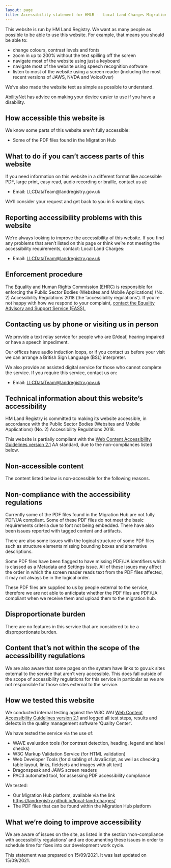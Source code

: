 ```yaml
---
layout: page
title: Accessibility statement for HMLR -  Local Land Charges Migration Hub Service
---
```


This website is run by HM Land Registry.  We want as many people as possible to be able to use this website.  For example, that means you should be able to:

<ul class="list list-bullet">
    <li>change colours, contrast levels and fonts</li>
    <li>zoom in up to 200% without the text spilling off the screen</li>
    <li>navigate most of the website using just a keyboard</li>
    <li>navigate most of the website using speech recognition software</li>
    <li>listen to most of the website using a screen reader (including the most recent versions of JAWS, NVDA and VoiceOver)</li>
</ul>

We’ve also made the website text as simple as possible to understand.

<a href="https://mcmw.abilitynet.org.uk/">AbilityNet</a> has advice on making your device easier to use if you have a disability.

<h2 class="heading-large">How accessible this website is</h2>

We know some parts of this website aren’t fully accessible:

<ul class="list list-bullet">
    <li>Some of the PDF files found in the Migration Hub</li>
</ul>

<h2 class="heading-large">What to do if you can’t access parts of this website</h2>

If you need information on this website in a different format like accessible PDF, large print, easy read, audio recording or braille, contact us at:

<ul class="list list-bullet">
    <li>Email: LLCDataTeam@landregistry.gov.uk</li>
</ul>

We’ll consider your request and get back to you in 5 working days.

<h2 class="heading-large">Reporting accessibility problems with this website</h2>

We’re always looking to improve the accessibility of this website. If you find any problems that aren’t listed on this page or think we’re not meeting the accessibility requirements, contact:
Local Land Charges:

<ul class="list list-bullet">
    <li>Email: <a href="mailto:LLCDataTeam@landregistry.gov.uk">LLCDataTeam@landregistry.gov.uk</a></li>
</ul>

<h2 class="heading-large">Enforcement procedure</h2>

The Equality and Human Rights Commission (EHRC) is responsible for enforcing the Public Sector Bodies (Websites and Mobile Applications) (No. 2) Accessibility Regulations 2018 (the ‘accessibility regulations’). If you’re not happy with how we respond to your complaint, <a href="https://www.equalityadvisoryservice.com/">contact the Equality Advisory and Support Service (EASS).</a>

<h2 class="heading-large">Contacting us by phone or visiting us in person</h2>

We provide a text relay service for people who are D/deaf, hearing impaired or have a speech impediment.

Our offices have audio induction loops, or if you contact us before your visit we can arrange a British Sign Language (BSL) interpreter.

We also provide an assisted digital service for those who cannot complete the service. If you require this service, contact us on:

<ul class="list list-bullet">
    <li>Email: <a href="mailto:LLCDataTeam@landregistry.gov.uk">LLCDataTeam@landregistry.gov.uk</a></li>
</ul>

<h2 class="heading-large">Technical information about this website’s accessibility</h2>

HM Land Registry is committed to making its website accessible, in accordance with the Public Sector Bodies (Websites and Mobile Applications) (No. 2) Accessibility Regulations 2018.

This website is partially compliant with the <a href="https://www.w3.org/TR/WCAG21/">Web Content Accessibility Guidelines version 2.1</a> AA standard, due to the non-compliances listed below.

<h2 class="heading-large">Non-accessible content</h2>

The content listed below is non-accessible for the following reasons.

<h2 class="heading-large">Non-compliance with the accessibility regulations</h2>

Currently some of the PDF files found in the Migration Hub are not fully PDF/UA compliant. Some of these PDF files do not meet the basic requirements criteria due to font not being embedded. There have also been issues reported with tagged content and artifacts.

There are also some issues with the logical structure of some PDF files such as structure elements missing bounding boxes and alternative descriptions.

Some PDF files have been flagged to have missing PDF/UA identifiers which is classed as a Metadata and Settings issue. All of these issues may affect the order in which the screen reader reads text from the PDF files affected, it may not always be in the logical order.

These PDF files are supplied to us by people external to the service, therefore we are not able to anticipate whether the PDF files are PDF/UA compliant when we receive them and upload them to the migration hub.

<h2 class="heading-large">Disproportionate burden</h2>

There are no features in this service that are considered to be a disproportionate burden.

<h2 class="heading-large">Content that’s not within the scope of the accessibility regulations</h2>

We are also aware that some pages on the system have links to gov.uk sites external to the service that aren’t very accessible. This does fall outside of the scope of accessibility regulations for this service in particular as we are not responsible for those sites external to the service.

<h2 class="heading-large">How we tested this website</h2>

We conducted internal testing against the W3C WAI <a href="https://www.w3.org/TR/WCAG21/">Web Content Accessibility Guidelines version 2.1</a> and logged all test steps, results and defects in the quality management software ‘Quality Center’.

We have tested the service via the use of:
<ul class="list list-bullet">
    <li>WAVE evaluation tools (for contrast detection, heading, legend and label checks)</li>
    <li>W3C Markup Validation Service (for HTML validation)</li>
    <li>Web Developer Tools (for disabling of JavaScript, as well as checking table layout, links, fieldsets and images with alt text)</li>
    <li>Dragonspeak and JAWS screen readers</li>
    <li>PAC3 automated tool, for assessing PDF accessibility compliance</li>
</ul>

We tested:
<ul class="list list-bullet">
    <li>Our Migration Hub platform, available via the link <a href="https://landregistry.github.io/local-land-charges/">https://landregistry.github.io/local-land-charges/</a></li>
    <li>The PDF files that can be found within the Migration Hub platform</li>
</ul>

<h2 class="heading-large">What we’re doing to improve accessibility</h2>

We are aware of issues on the site, as listed in the section ‘non-compliance with accessibility regulations’ and are documenting these issues in order to schedule time for fixes into our development work cycle.

<span class="bold-small">This statement was prepared on 15/09/2021. It was last updated on 15/09/2021.</span>

